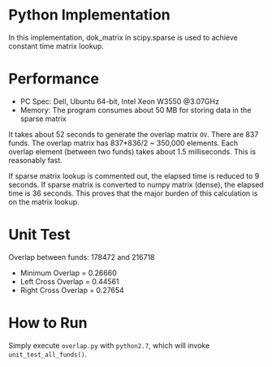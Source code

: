 Python Implementation
=======

In this implementation, dok_matrix in scipy.sparse is used to achieve constant time matrix lookup.

# Performance

* PC Spec: Dell, Ubuntu 64-bit, Intel Xeon W3550 @3.07GHz
* Memory: The program consumes about 50 MB for storing data in the sparse matrix

It takes about 52 seconds to generate the overlap matrix `OV`.
There are 837 funds. The overlap matrix has 837*836/2 ~ 350,000 elements.
Each overlap element (between two funds) takes about 1.5 milliseconds. This is reasonably fast.

If sparse matrix lookup is commented out, the elapsed time is reduced to 9 seconds.
If sparse matrix is converted to numpy matrix (dense), the elapsed time is 36 seconds.
This proves that the major burden of this calculation is on the matrix lookup.

# Unit Test

Overlap between funds: 178472 and 216718

* Minimum Overlap = 0.26660
* Left Cross Overlap = 0.44561 
* Right Cross Overlap = 0.27654

# How to Run

Simply execute `overlap.py` with `python2.7`, which will invoke `unit_test_all_funds()`.


